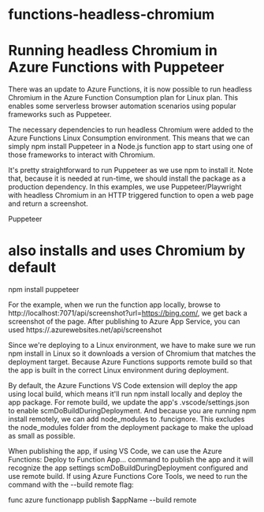 # functions-headless-chromium
# Running headless Chromium in Azure Functions with Puppeteer

There was an update to Azure Functions, it is now possible to run headless Chromium in the Azure Function Consumption plan for Linux plan. This enables some serverless browser automation scenarios using popular frameworks such as Puppeteer.

The necessary dependencies to run headless Chromium were added to the Azure Functions Linux Consumption environment. This means that we can simply npm install Puppeteer in a Node.js function app to start using one of those frameworks to interact with Chromium.

It's pretty straightforward to run Puppeteer as we use npm to install it. Note that, because it is needed at run-time, we should install the package as a production dependency. 
In this examples, we use Puppeteer/Playwright with headless Chromium in an HTTP triggered function to open a web page and return a screenshot.

Puppeteer
# also installs and uses Chromium by default
npm install puppeteer

For the example, when we run the function app locally, browse to http://localhost:7071/api/screenshot?url=https://bing.com/, we get back a screenshot of the page. After publishing to Azure App Service, you can used https://<sitename>.azurewebsites.net/api/screenshot

Since we're deploying to a Linux environment, we have to make sure we run npm install in Linux so it downloads a version of Chromium that matches the deployment target. Because Azure Functions supports remote build so that the app is built in the correct Linux environment during deployment.

By default, the Azure Functions VS Code extension will deploy the app using local build, which means it'll run npm install locally and deploy the app package. For remote build, we update the app's .vscode/settings.json to enable scmDoBuildDuringDeployment.
And because you are running npm install remotely, we can add node_modules to .funcignore. This excludes the node_modules folder from the deployment package to make the upload as small as possible.

When publishing the app, if using VS Code, we can use the Azure Functions: Deploy to Function App... command to publish the app and it will recognize the app settings scmDoBuildDuringDeployment configured and use remote build. If using Azure Functions Core Tools, we need to run the command with the --build remote flag:

func azure functionapp publish $appName --build remote

